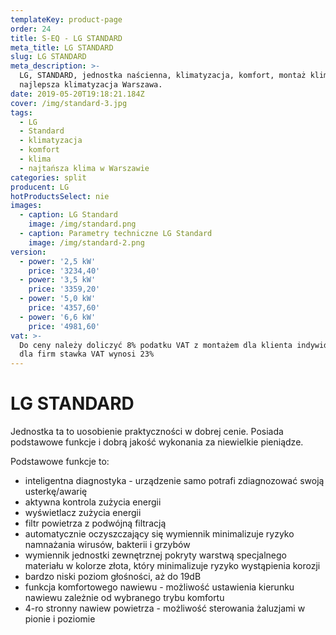 ```yaml
---
templateKey: product-page
order: 24
title: S-EQ - LG STANDARD
meta_title: LG STANDARD
slug: LG STANDARD
meta_description: >-
  LG, STANDARD, jednostka naścienna, klimatyzacja, komfort, montaż klimatyzacji,
  najlepsza klimatyzacja Warszawa.
date: 2019-05-20T19:18:21.184Z
cover: /img/standard-3.jpg
tags:
  - LG
  - Standard
  - klimatyzacja
  - komfort
  - klima
  - najtańsza klima w Warszawie
categories: split
producent: LG
hotProductsSelect: nie
images:
  - caption: LG Standard
    image: /img/standard.png
  - caption: Parametry techniczne LG Standard
    image: /img/standard-2.png
version:
  - power: '2,5 kW'
    price: '3234,40'
  - power: '3,5 kW'
    price: '3359,20'
  - power: '5,0 kW'
    price: '4357,60'
  - power: '6,6 kW'
    price: '4981,60'
vat: >-
  Do ceny należy doliczyć 8% podatku VAT z montażem dla klienta indywidualnego,
  dla firm stawka VAT wynosi 23%
---
```

# LG STANDARD

Jednostka ta to uosobienie praktyczności w dobrej cenie. Posiada podstawowe funkcje i dobrą jakość wykonania za niewielkie pieniądze. 

Podstawowe funkcje to:

* inteligentna diagnostyka - urządzenie samo potrafi zdiagnozować swoją usterkę/awarię
* aktywna kontrola zużycia energii
* wyświetlacz zużycia energii
* filtr powietrza z podwójną filtracją 
* automatycznie oczyszczający się wymiennik minimalizuje ryzyko namnażania wirusów, bakterii i grzybów
* wymiennik jednostki zewnętrznej pokryty warstwą specjalnego materiału w kolorze złota, który minimalizuje ryzyko wystąpienia korozji
* bardzo niski poziom głośności, aż do 19dB
* funkcja komfortowego nawiewu - możliwość ustawienia kierunku nawiewu zależnie od wybranego trybu komfortu
* 4-ro stronny nawiew powietrza - możliwość sterowania żaluzjami w pionie i poziomie
